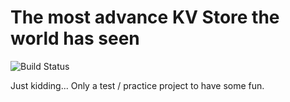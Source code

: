 # The most advance KV Store the world has seen

![Build Status](https://github.com/RafalSkolasinski/kv-store/actions/workflows/go.yml/badge.svg)

Just kidding... Only a test / practice project to have some fun.
